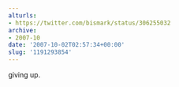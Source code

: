 ```yaml
---
alturls:
- https://twitter.com/bismark/status/306255032
archive:
- 2007-10
date: '2007-10-02T02:57:34+00:00'
slug: '1191293854'
---
```


giving up.

